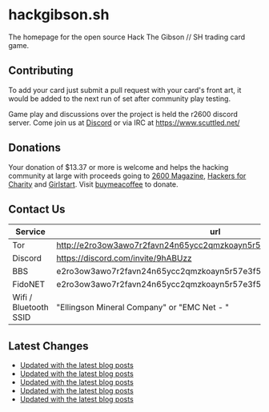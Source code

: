 # hackgibson.sh
The homepage for the open source Hack The Gibson // SH trading card game.


## Contributing

To add your card just submit a pull request with your card's front art, it would be added to the next run of set after community play testing.

Game play and discussions over the project is held the r2600 discord server. Come join us at [Discord](https://discord.com/invite/9hABUzz) or via IRC at https://www.scuttled.net/


## Donations

Your donation of $13.37 or more is welcome and helps the hacking community at large with proceeds going to [2600 Magazine](https://2600.com/), [Hackers for Charity](https://hackersforcharity.org) and [Girlstart](https://girlstart.org).  Visit [buymeacoffee](https://www.buymeacoffee.com/hackgibson.sh) to donate.


## Contact Us

Service | url
-|-
Tor | http://e2ro3ow3awo7r2favn24n65ycc2qmzkoayn5r57e3f56nvjwdcgg32ad.onion
Discord | https://discord.com/invite/9hABUzz
BBS | e2ro3ow3awo7r2favn24n65ycc2qmzkoayn5r57e3f56nvjwdcgg32ad.onion:23
FidoNET | e2ro3ow3awo7r2favn24n65ycc2qmzkoayn5r57e3f56nvjwdcgg32ad.onion:24554
Wifi / Bluetooth SSID | "Ellingson Mineral Company" or "EMC Net - <fidonet address>"

## Latest Changes
<!-- BLOG-POST-LIST:START -->
- [Updated with the latest blog posts](https://github.com/DFW2600/hackgibson.sh/commit/ded85017db3f6be583c7a0d4316d213ee869ad21)
- [Updated with the latest blog posts](https://github.com/DFW2600/hackgibson.sh/commit/7f01c882f5f99266ecbe3e1a3a114d1363175ed7)
- [Updated with the latest blog posts](https://github.com/DFW2600/hackgibson.sh/commit/309151f60a69da1b5eb73b3a9712673dae330798)
- [Updated with the latest blog posts](https://github.com/DFW2600/hackgibson.sh/commit/dae9a5f8887363a2fee3154a9beb69ed5df10a8c)
- [Updated with the latest blog posts](https://github.com/DFW2600/hackgibson.sh/commit/cee3294fa762e3ff7465e9335ced2aebd743bf6b)
<!-- BLOG-POST-LIST:END -->

